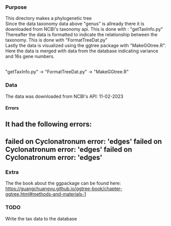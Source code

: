 ### Purpose
This directory makes a phylogenetic tree \
Since the data taxonomy data above "genus" is allready there
it is downloaded from NCBI's taxonomy api. This is done with : "getTaxInfo.py" \
Thereafter the data is formatted to indicate the relationship between the taxonomy. This is done with "FormatTreeDat.py" \
Lastly the data is visualized using the ggtree package with "MakeGGtree.R". Here the data is merged with data from the database indicating variance and 16s gene numbers.

\
"getTaxInfo.py" -> "FormatTreeDat.py" -> "MakeGGtree.R"



### Data
The data was downloaded from NCBI's API:
11-02-2023

#### Errors
It had the following errors:
---
failed on Cyclonatronum error: 'edges'
failed on Cyclonatronum error: 'edges'
failed on Cyclonatronum error: 'edges'
---

### Extra
The the book about the ggpackage can be found here: https://guangchuangyu.github.io/ggtree-book/chapter-ggtree.html#methods-and-materials-1

### TODO
Write the tax data to the database


